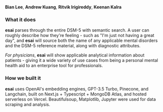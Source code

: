 **Bian Lee**, **Andrew Kuang**, **Ritvik Irigireddy**, **Keenan Kalra**

### What it does

**esai** parses through the entire DSM-5 with semantic search. A user can roughly describe how they're feeling - such as "I'm just not having a great day", and **esai** will source both the name of any applicable mental disorders and the DSM-5 reference material, along with diagnostic attributes.

_For physicians_, **esai** will show applicable analytical information about patients - giving it a wide variety of use cases from being a personal mental health aid to an enterprise tool for professionals.

### How we built it

**esai** uses OpenAI's embedding engines, GPT-3.5 Turbo, Pinecone, and Langchain, built on Next.js + Typescript + MongoDB Atlas, and hosted serverless on Vercel. Beautifulsoup, Matplotlib, Jupyter were used for data scraping and analysis.
